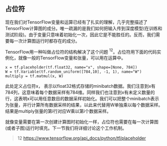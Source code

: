 ## 占位符
现在我们对TensorFlow变量和运算已经有了扎实的理解，几乎完整描述了TensorFlow计算图的成分。唯一疏漏的是我们如何把输入传到深度模型(在训练和测试阶段)。由于变量只意味着初始化一次，因此它是不能胜任的。反而，我们需要每一次计算图运行时都存在的成分。

TensorFlow用一种叫做占位符的结构解决了这个问题 $^{12}$。占位符用下面的代码实例化，就像一般的TensorFlow变量和张量，可以用在运算中。

```
x = tf.placeholder(tf.float32, name="x", shape=[None, 784])
W = tf.Variable(tf.random_uniform([784,10], -1, 1), name="W")
multiply = tf.matmul(x, W)
```

此处定义占位符x， 表示以float32格式存储的minibatch数据。我们注意到x有784列，这意味着每个数据采样有784维。同样我们也注意到x有未定义数量的行，这表明x可以用任意数目的数据采样初始化。我们可以把整个minibatch表示为张量，并行计算所有数据采样的结果，以此来代替用W单独乘以每个数据采样。结果是multiply张量的第i行对应W乘以第i个数据采样。

就像变量需要在第一次创建计算图时初始化一样，占位符也需要在每一次计算图(或者子图)运行时填充。下一节我们将详细讨论这个工作机制。

> 12 https://www.tensorflow.org/api_docs/python/tf/placeholder

